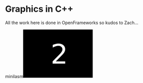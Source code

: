 # Graphics in C++
All the work here is done in OpenFrameworks so kudos to Zach...

<p>minilasm<img src="https://github.com/iamnotahumanbecauseiamabot/graphics-in-c-/blob/master/gifs/bruh.gif" width="225" />
